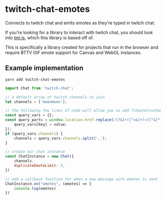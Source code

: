 # twitch-chat-emotes
Connects to twitch chat and emits emotes as they're typed in twitch chat.

If you're looking for a library to interact with twitch chat, you should look into [tmi.js](https://github.com/tmijs/tmi.js), which this library is based off of.

This is specifically a library created for projects that run in the browser and require BTTV GIF emote support for Canvas and WebGL instances.

## Example implementation
```
yarn add twitch-chat-emotes
```

```js
import Chat from 'twitch-chat';

// a default array of twitch channels to join
let channels = ['moonmoon'];

// the following few lines of code will allow you to add ?channels=channel1,channel2,channel3 to the URL in order to override the default array of channels
const query_vars = {};
const query_parts = window.location.href.replace(/[?&]+([^=&]+)=([^&]*)/gi, function (m, key, value) {
	query_vars[key] = value;
});
if (query_vars.channels) {
	channels = query_vars.channels.split(',');
}

// create our chat instance
const ChatInstance = new Chat({
	channels,
	duplicateEmoteLimit: 5,
})

// add a callback function for when a new message with emotes is sent
ChatInstance.on("emotes", (emotes) => {
	console.log(emotes)
})
```